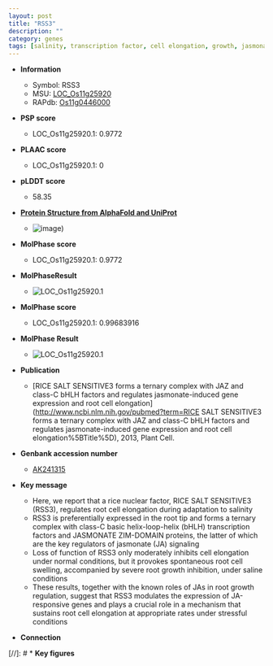 ```yaml
---
layout: post
title: "RSS3"
description: ""
category: genes
tags: [salinity, transcription factor, cell elongation, growth, jasmonate, salt, root]
---
```


* **Information**  
    + Symbol: RSS3  
    + MSU: [LOC_Os11g25920](http://rice.plantbiology.msu.edu/cgi-bin/ORF_infopage.cgi?orf=LOC_Os11g25920)  
    + RAPdb: [Os11g0446000](http://rapdb.dna.affrc.go.jp/viewer/gbrowse_details/irgsp1?name=Os11g0446000)  

* **PSP score**  
    + LOC_Os11g25920.1: 0.9772 

* **PLAAC score**  
    + LOC_Os11g25920.1: 0 

* **pLDDT score**
    + 58.35

* **[Protein Structure from AlphaFold and UniProt](https://www.uniprot.org/uniprotkb/K4PW38/entry#structure)**
    + ![image](https://ricepsp.github.io/images/E-O/AF-K4PW38-F1.png))

* **MolPhase score**
    + LOC_Os11g25920.1: 0.9772

* **MolPhaseResult**
    + ![LOC_Os11g25920.1](https://ricepsp.github.io/pictures/LOC_Os11g/LOC_Os11g25920.1.png)

* **MolPhase score**
    + LOC_Os11g25920.1: 0.99683916

* **MolPhase Result**
    + ![LOC_Os11g25920.1](https://304243504.github.io/Pictures/LOC_Os11g/LOC_Os11g25920.1.png)

* **Publication**  
    + [RICE SALT SENSITIVE3 forms a ternary complex with JAZ and class-C bHLH factors and regulates jasmonate-induced gene expression and root cell elongation](http://www.ncbi.nlm.nih.gov/pubmed?term=RICE SALT SENSITIVE3 forms a ternary complex with JAZ and class-C bHLH factors and regulates jasmonate-induced gene expression and root cell elongation%5BTitle%5D), 2013, Plant Cell.

* **Genbank accession number**  
    + [AK241315](http://www.ncbi.nlm.nih.gov/nuccore/AK241315)

* **Key message**  
    + Here, we report that a rice nuclear factor, RICE SALT SENSITIVE3 (RSS3), regulates root cell elongation during adaptation to salinity
    + RSS3 is preferentially expressed in the root tip and forms a ternary complex with class-C basic helix-loop-helix (bHLH) transcription factors and JASMONATE ZIM-DOMAIN proteins, the latter of which are the key regulators of jasmonate (JA) signaling
    + Loss of function of RSS3 only moderately inhibits cell elongation under normal conditions, but it provokes spontaneous root cell swelling, accompanied by severe root growth inhibition, under saline conditions
    + These results, together with the known roles of JAs in root growth regulation, suggest that RSS3 modulates the expression of JA-responsive genes and plays a crucial role in a mechanism that sustains root cell elongation at appropriate rates under stressful conditions

* **Connection**  

[//]: # * **Key figures**  


